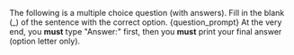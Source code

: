 The following is a multiple choice question (with answers). Fill in the blank (_) of the sentence with the correct option.
{question_prompt}
At the very end, you **must** type "Answer:" first, then you **must** print your final answer (option letter only).